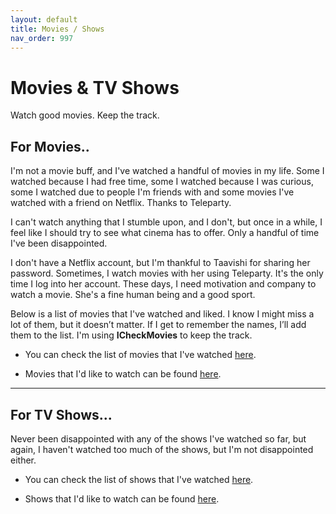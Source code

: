 ```yaml
---
layout: default
title: Movies / Shows
nav_order: 997
---
```


# Movies & TV Shows

Watch good movies. Keep the track.

## For Movies..

I'm not a movie buff, and I've watched a handful of movies in my life. Some I watched because I had free time, some I watched because I was curious, some I watched due to people I'm friends with and some movies I've watched with a friend on Netflix. Thanks to Teleparty.

I can't watch anything that I stumble upon, and I don't, but once in a while, I feel like I should try to see what cinema has to offer. Only a handful of time I've been disappointed.

I don't have a Netflix account, but I'm thankful to Taavishi for sharing her password. Sometimes, I watch movies with her using Teleparty. It's the only time I log into her account. These days, I need motivation and company to watch a movie. She's a fine human being and a good sport.

Below is a list of movies that I've watched and liked. I know I might miss a lot of them, but it doesn’t matter. If I get to remember the names, I’ll add them to the list. I'm using __ICheckMovies__ to keep the track.


<!-- - List of Movies - [TrackT](https://trakt.tv/users/codedotjs) -->

- You can check the list of movies that I've watched [here](https://www.icheckmovies.com/profiles/codedotjs/).

- Movies that I'd like to watch can be found [here](https://www.icheckmovies.com/profiles/codedotjs/).

---

## For TV Shows...

Never been disappointed with any of the shows I've watched so far, but again, I haven't watched too much of the shows, but I'm not disappointed either.

- You can check the list of shows that I've watched [here](https://www.icheckmovies.com/profiles/codedotjs/).

- Shows that I'd like to watch can be found [here](https://www.icheckmovies.com/profiles/codedotjs/).
